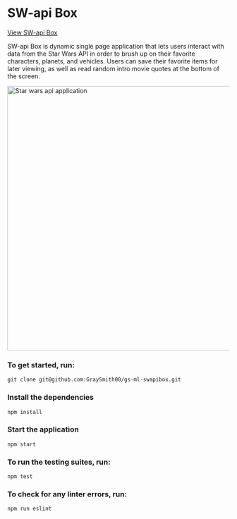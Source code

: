# SW-api Box

<a href="http://gs-swapibox.herokuapp.com">View SW-api Box</a>

SW-api Box is dynamic single page application that lets users interact with data from the Star Wars API in order to brush up on their favorite characters, planets, and vehicles. Users can save their favorite items for later viewing, as well as read random intro movie quotes at the bottom of the screen.

<img src="https://i.imgur.com/NUn9crT.png" width='600px' alt="Star wars api application">

### To get started, run:

```
git clone git@github.com:GraySmith00/gs-ml-swapibox.git
```

### Install the dependencies

```
npm install
```

### Start the application

```
npm start
```

### To run the testing suites, run:

```
npm test
```

### To check for any linter errors, run:

```
npm run eslint
```


